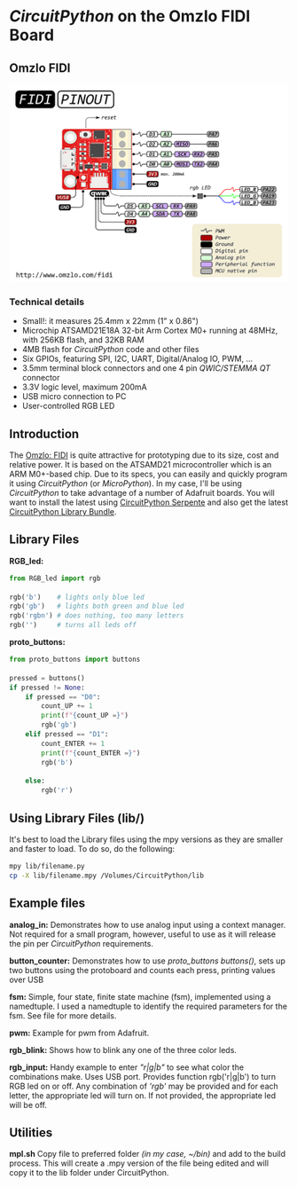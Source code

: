 # *CircuitPython* on the Omzlo FIDI Board
## Omzlo FIDI
![Omzlo FIDI pinout](./fidi-pinout.png)
### Technical details
* Small!: it measures 25.4mm x 22mm (1" x 0.86")
* Microchip ATSAMD21E18A 32-bit Arm Cortex M0+ running at 48MHz, with 256KB flash, and 32KB RAM
* 4MB flash for *CircuitPython* code and other files
* Six GPIOs, featuring SPI, I2C, UART, Digital/Analog IO, PWM, ...
* 3.5mm terminal block connectors and one 4 pin *QWIC/STEMMA QT* connector
* 3.3V logic level, maximum 200mA
* USB micro connection to PC
* User-controlled RGB LED

## Introduction
The [Omzlo: FIDI](https://www.omzlo.com/articles/fidi-a-tiny-board-for-super-fast-prototyping-with-circuitpython) is quite attractive for prototyping due to its size, cost and relative power. It is based on the ATSAMD21 microcontroller which is an ARM M0+-based chip. Due to its specs, you can easily and quickly program it using *CircuitPython* (or *MicroPython*). In my case, I'll be using *CircuitPython* to take advantage of a number of Adafruit boards. You will want to install the latest  using [CircuitPython Serpente](https://circuitpython.org/board/serpente/) and also get the latest [CircuitPython Library Bundle](https://circuitpython.org/libraries).

## Library Files
**RGB_led:** 
```python
from RGB_led import rgb

rgb('b') 	# lights only blue led
rgb('gb') 	# lights both green and blue led
rgb('rgbn')	# does nothing, too many letters
rgb('')		# turns all leds off
```
**proto_buttons:**
```python
from proto_buttons import buttons

pressed = buttons()
if pressed != None:
    if pressed == "D0":
        count_UP += 1
        print(f"{count_UP =}")
        rgb('gb')
    elif pressed == "D1":
        count_ENTER += 1
        print(f"{count_ENTER =}")
        rgb('b')

    else:
        rgb('r')

```

## Using Library Files (lib/)
It's best to load the Library files using the mpy versions as they are smaller and faster to load. To do so, do the following:
```bash
mpy lib/filename.py
cp -X lib/filename.mpy /Volumes/CircuitPython/lib
```
## Example files
**analog_in:**
Demonstrates how to use analog input using a context manager. Not required for a small program, however, useful to use as it will release the pin per *CircuitPython* requirements.

**button_counter:**
Demonstrates how to use *proto_buttons buttons()*, sets up two buttons using the protoboard and counts each press, printing values over USB

**fsm:**
Simple, four state, finite state machine (fsm), implemented using a namedtuple. I used a namedtuple to identify the required parameters for the fsm. See file for more details.

**pwm:**
Example for pwm from Adafruit.

**rgb_blink:**
Shows how to blink any one of the three color leds.

**rgb_input:**
Handy example to enter *"r|g|b"* to see what color the combinations make. Uses USB port. Provides function rgb('r|g|b') to turn RGB led on or off. Any combination of *'rgb'* may be provided and for each letter, the appropriate led will turn on. If not provided, the appropriate led will be off.

## Utilities
**mpl.sh**
Copy file to preferred folder *(in my case, \~/bin)* and add to the build process. This will create a .mpy version of the file being edited and will copy it to the lib folder under CircuitPython. 